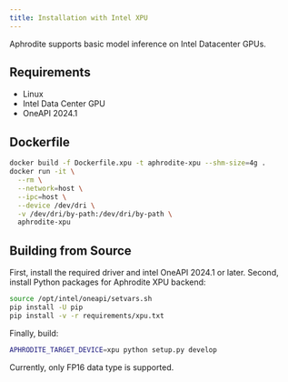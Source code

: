 ```yaml
---
title: Installation with Intel XPU
---
```


Aphrodite supports basic model inference on Intel Datacenter GPUs.

## Requirements
- Linux
- Intel Data Center GPU
- OneAPI 2024.1

## Dockerfile
```sh
docker build -f Dockerfile.xpu -t aphrodite-xpu --shm-size=4g .
docker run -it \
  --rm \
  --network=host \
  --ipc=host \
  --device /dev/dri \
  -v /dev/dri/by-path:/dev/dri/by-path \
  aphrodite-xpu
```

## Building from Source

First, install the required driver and intel OneAPI 2024.1 or later.
Second, install Python packages for Aphrodite XPU backend:

```sh
source /opt/intel/oneapi/setvars.sh
pip install -U pip
pip install -v -r requirements/xpu.txt
```

Finally, build:

```sh
APHRODITE_TARGET_DEVICE=xpu python setup.py develop
```

Currently, only FP16 data type is supported.